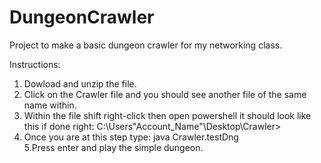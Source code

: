 # DungeonCrawler
Project to make a basic dungeon crawler for my networking class.

Instructions:
1. Dowload and unzip the file.
2. Click on the Crawler file and you should see another file of the same name within.
3. Within the file shift right-click then open powershell
it should look like this if done right: C:\Users\"Account_Name"\Desktop\Crawler>
4. Once you are at this step type: java Crawler.testDng                             
5.Press enter and play the simple dungeon.
